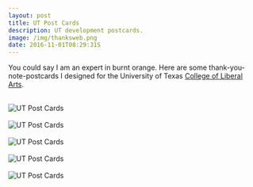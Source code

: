 ```yaml
---
layout: post
title: UT Post Cards
description: UT development postcards.
image: /img/thanksweb.png
date: 2016-11-01T08:29:31S 
---
```


You could say I am an expert in burnt orange. Here are some thank-you-note-postcards I designed for the University of Texas [College of Liberal Arts](https://liberalarts.utexas.edu/). 
<div class="col three caption">
&nbsp;
</div>
<div class="img_full"> 
	<img data-action="zoom" src="{{ site.baseurl }}/img/Thanks-1.png" alt="UT Post Cards" title="UT Post Cards"/>
    <br>
    <br>
    <img data-action="zoom" src="{{ site.baseurl }}/img/Thanks-2.png" alt="UT Post Cards" title="UT Post Cards"/>
    <br>
    <br>
    <img data-action="zoom" src="{{ site.baseurl }}/img/Thanks-3.png" alt="UT Post Cards" title="UT Post Cards"/>
    <br>
    <br>
    <img data-action="zoom" src="{{ site.baseurl }}/img/Thanks-5.png" alt="UT Post Cards" title="UT Post Cards">
    <br>
    <br>
    <img data-action="zoom" src="{{ site.baseurl }}/img/Thanks-6.png" alt="UT Post Cards" title="UT Post Cards"/>
 
 </div>

 <!--<img class="tiny" data-action="zoom" src="/img/Thanks-icon.png">-->


 
